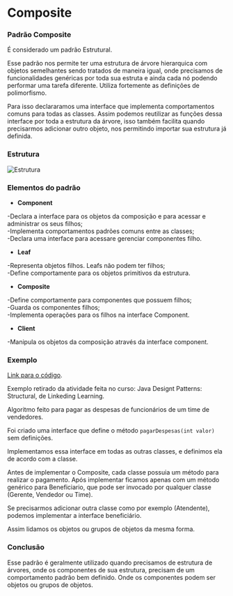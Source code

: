 # Composite

### Padrão Composite

É considerado um padrão Estrutural.   

  Esse padrão nos permite ter uma estrutura de árvore hierarquica com objetos semelhantes sendo tratados de maneira igual, onde precisamos de funcionalidades genéricas por toda sua estruta e ainda cada nó podendo performar uma tarefa diferente. Utiliza fortemente as definições de polimorfismo.

  Para isso declararamos uma interface que implementa comportamentos comuns para todas as classes. Assim podemos reutilizar as funções dessa interface por toda a estrutura da árvore, isso também facilita quando precisarmos adicionar outro objeto, nos permitindo importar sua estrutura já definida. 
### Estrutura

![Estrutura](https://howtodoinjava.com/wp-content/uploads/2015/10/composite-design-pattern.png)

### Elementos do padrão

 - **Component**

-Declara a interface para os objetos da composição e para acessar e administrar os seus filhos;  
-Implementa comportamentos padrões comuns entre as classes;  
-Declara uma interface para acessare gerenciar componentes filho.
      
- **Leaf**

-Representa objetos filhos. Leafs não podem ter filhos;  
-Define comportamente para os objetos primitivos da estrutura.

- **Composite**

-Define comportamente para componentes que possuem filhos;  
-Guarda os componentes filhos;  
-Implementa operações para os filhos na interface Component.
    
- **Client**

-Manipula os objetos da composição através da interface component.

### Exemplo

[Link para o código](https://github.com/Guilherme-Camillo/Padroes-de-Projeto/tree/master/Composite/Exemplo).

Exemplo retirado da atividade feita no curso: Java Designt Patterns: Structural, de Linkeding Learning. 

Algoritmo feito para pagar as despesas de funcionários de um time de vendedores. 

Foi criado uma interface que define o método `pagarDespesas(int valor)` sem definições.

Implementamos essa interface em todas as outras classes, e definimos ela de acordo com a classe.

Antes de implementar o Composite, cada classe possuia um método para realizar o pagamento. Após implementar ficamos apenas com um método genérico para Beneficiario, que pode ser invocado por qualquer classe (Gerente, Vendedor ou Time).

Se precisarmos adicionar outra classe como por exemplo (Atendente), podemos implementar a interface beneficiário.

Assim lidamos os objetos ou grupos de objetos da mesma forma.

### Conclusão

Esse padrão é geralmente utilizado quando precisamos de estrutura de árvores, onde os componentes de sua estrutura, precisam de um comportamento padrão bem definido. Onde os componentes podem ser objetos ou grupos de objetos.
